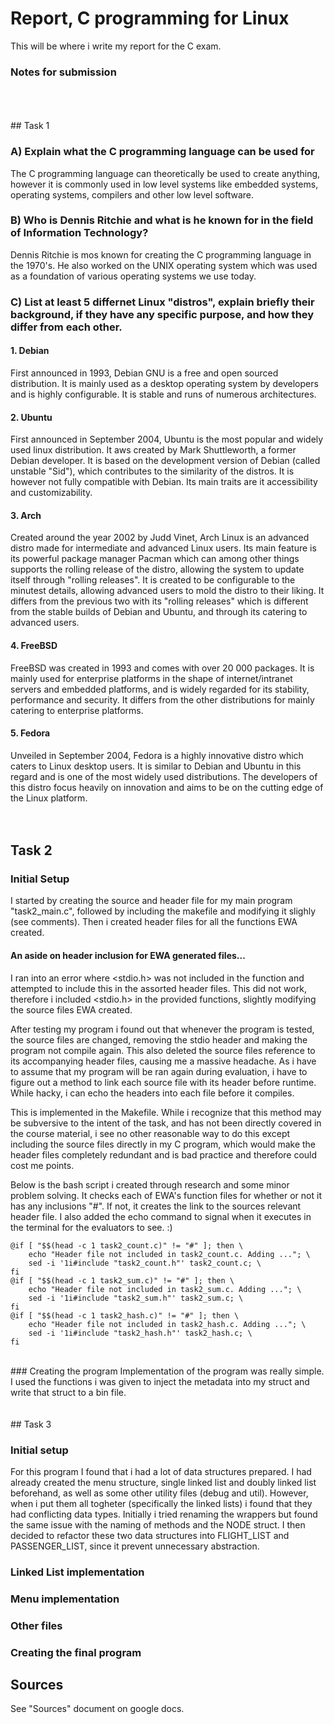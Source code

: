 # Report, C programming for Linux
This will be where i write my report for the C exam.

### Notes for submission
<br />
<br />
<br />
## Task 1

### A) Explain what the C programming language can be used for
The C programming language can theoretically be used to create anything, however it is commonly used in low level systems like embedded systems, operating systems, compilers and other low level software.

### B) Who is Dennis Ritchie and what is he known for in the field of Information Technology?
Dennis Ritchie is mos known for creating the C programming language in the 1970's. He also worked on the UNIX operating system which was used as a foundation of various operating systems we use today.

### C) List at least 5 differnet Linux "distros", explain briefly their background, if they have  any specific purpose, and how they differ from each other.
#### 1. Debian
First announced in 1993, Debian GNU is a free and open sourced distribution. It is mainly used as a desktop operating system by developers and is highly configurable. It is stable and runs of numerous architectures.

#### 2. Ubuntu
First announced in September 2004, Ubuntu is the most popular and widely used linux distribution. It aws created by Mark Shuttleworth, a former Debian developer. It is based on the development version of Debian (called unstable "Sid"), which contributes to the similarity of the distros. It is however not fully compatible with Debian. Its main traits are it accessibility and customizability. 

#### 3. Arch
Created around the year 2002 by Judd Vinet, Arch Linux is an advanced distro made for intermediate and advanced Linux users. Its main feature is its powerful package manager Pacman which can among other things supports the rolling release of the distro, allowing the system to update itself through "rolling releases".
It is created to be configurable to the minutest details, allowing advanced users to mold the distro to their liking. It differs from the previous two with its "rolling releases" which is different from the stable builds of Debian and Ubuntu, and through its catering to advanced users. 

#### 4. FreeBSD
FreeBSD was created in 1993 and comes with over 20 000 packages. It is mainly used for enterprise platforms in the shape of internet/intranet servers and embedded platforms, and is widely regarded for its stability, performance and security. It differs from the other distributions for mainly catering to enterprise platforms.

#### 5. Fedora
Unveiled in September 2004, Fedora is a highly innovative distro which caters to Linux desktop users. It is similar to Debian and Ubuntu in this regard and is one of the most widely used distributions. The developers of this distro focus heavily on innovation and aims to be on the cutting edge of the Linux platform. 
<br />
<br />
<br />
## Task 2

### Initial Setup
I started by creating the source and header file for my main program "task2_main.c", followed by including the makefile and modifying it slighly (see comments). Then i created header files for all the functions EWA created.

#### An aside on header inclusion for EWA generated files...
I ran into an error where <stdio.h> was not included in the function and attempted to include this in the assorted header files. This did not work, therefore i included <stdio.h> in the provided functions, slightly modifying the source files EWA created.

After testing my program i found out that whenever the program is tested, the source files are changed, removing the stdio header and making the program not compile again. This also deleted the source files reference to its accompanying header files, causing me a massive headache. As i have to assume that my program will be ran again during evaluation, i have to figure out a method to link each source file with its header before runtime. While hacky, i can echo the headers into each file before it compiles.

This is implemented in the Makefile. While i recognize that this method may be subversive to the intent of the task, and has not been directly covered in the course material, i see no other reasonable way to do this except including the source files directly in my C program, which would make the header files completely redundant and is bad practice and therefore could cost me points.

Below is the bash script i created through research and some minor problem solving. It checks each of EWA's function files for whether or not it has any inclusions "#". If not, it creates the link to the sources relevant header file. I also added the echo command to signal when it executes in the terminal for the evaluators to see. :)

```
@if [ "$$(head -c 1 task2_count.c)" != "#" ]; then \
	echo "Header file not included in task2_count.c. Adding ..."; \
	sed -i '1i#include "task2_count.h"' task2_count.c; \
fi
@if [ "$$(head -c 1 task2_sum.c)" != "#" ]; then \
	echo "Header file not included in task2_sum.c. Adding ..."; \
	sed -i '1i#include "task2_sum.h"' task2_sum.c; \
fi
@if [ "$$(head -c 1 task2_hash.c)" != "#" ]; then \
	echo "Header file not included in task2_hash.c. Adding ..."; \
	sed -i '1i#include "task2_hash.h"' task2_hash.c; \
fi
```
<br/>
### Creating the program
Implementation of the program was really simple. I used the functions i was given to inject the metadata into my struct and write that struct to a bin file.
<br/>
<br/>
<br/>
## Task 3

### Initial setup
For this program I found that i had a lot of data structures prepared. I had already created the menu structure, single linked list and doubly linked list beforehand, as well as some other utility files (debug and util). However, when i put them all togheter (specifically the linked lists) i found that they had conflicting data types. Initially i tried renaming the wrappers but found the same issue with the naming of methods and the NODE struct. I then decided to refactor these two data structures into FLIGHT_LIST and PASSENGER_LIST, since it prevent unnecessary abstraction. 

### Linked List implementation

### Menu implementation



### Other files

### Creating the final program

## Sources 
See "Sources" document on google docs.
